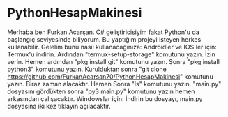 # PythonHesapMakinesi
Merhaba ben Furkan Acarşan.
C# geliştiricisiyim fakat Python'u da başlangıç seviyesinde biliyorum.
Bu yaptığım projeyi isteyen herkes kullanabilir.
Gelelim bunu nasıl kullanacağınıza:
Androidler ve IOS'ler için:
Termux'u indirin.
Ardından "termux-setup-storage" komutunu yazın.
İzin verin.
Hemen ardından "pkg install git" komutunu yazın.
Sonra "pkg install python3" komutunu yazın.
Kurulduktan sonra "git clone https://github.com/FurkanAcarsan70/PythonHesapMakinesi" komutunu yazın.
Biraz zaman alacaktır.
Hemen Sonra "ls" komutunu yazın.
"main.py" dosyasını gördükten sonra 
"py3 main.py" komutunu yazın hemen arkasından çalışacaktır.
Windowslar için:
İndirin bu dosyayı,
main.py dosyasına iki kez tıklayın açılacaktır.
